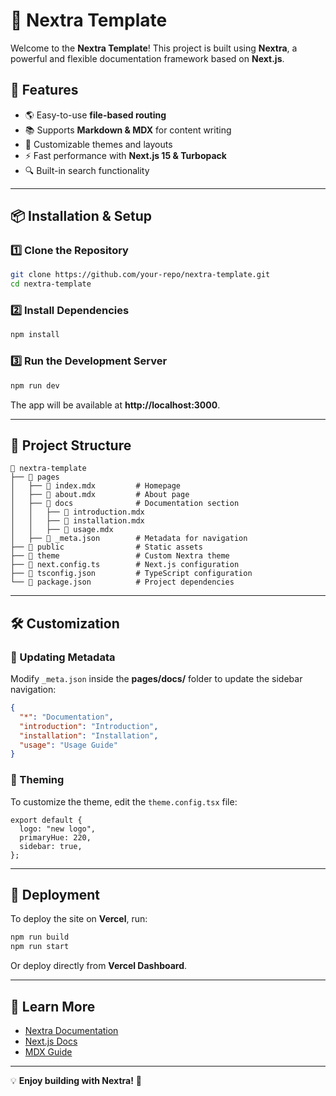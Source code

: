 # 🚀 Nextra Template

Welcome to the **Nextra Template**! This project is built using **Nextra**, a powerful and flexible documentation framework based on **Next.js**.

## 📌 Features
- 🌎 Easy-to-use **file-based routing**
- 📚 Supports **Markdown & MDX** for content writing
- 🎨 Customizable themes and layouts
- ⚡ Fast performance with **Next.js 15 & Turbopack**
- 🔍 Built-in search functionality

---

## 📦 Installation & Setup

### 1️⃣ Clone the Repository
```bash
git clone https://github.com/your-repo/nextra-template.git
cd nextra-template
```

### 2️⃣ Install Dependencies
```bash
npm install
```

### 3️⃣ Run the Development Server
```bash
npm run dev
```
The app will be available at **http://localhost:3000**.

---

## 📂 Project Structure
```
📁 nextra-template
├── 📁 pages
│   ├── 📄 index.mdx         # Homepage
│   ├── 📄 about.mdx         # About page
│   ├── 📁 docs              # Documentation section
│   │   ├── 📄 introduction.mdx
│   │   ├── 📄 installation.mdx
│   │   ├── 📄 usage.mdx
│   ├── 📄 _meta.json        # Metadata for navigation
├── 📁 public                # Static assets
├── 📁 theme                 # Custom Nextra theme
├── 📄 next.config.ts        # Next.js configuration
├── 📄 tsconfig.json         # TypeScript configuration
└── 📄 package.json          # Project dependencies
```

---

## 🛠 Customization

### 🔧 Updating Metadata
Modify `_meta.json` inside the **pages/docs/** folder to update the sidebar navigation:
```json
{
  "*": "Documentation",
  "introduction": "Introduction",
  "installation": "Installation",
  "usage": "Usage Guide"
}
```

### 🎨 Theming
To customize the theme, edit the `theme.config.tsx` file:
```tsx
export default {
  logo: "new logo",
  primaryHue: 220,
  sidebar: true,
};
```

---

## 🚀 Deployment
To deploy the site on **Vercel**, run:
```bash
npm run build
npm run start
```
Or deploy directly from **Vercel Dashboard**.

---

## 📖 Learn More
- [Nextra Documentation](https://nextra.site/)
- [Next.js Docs](https://nextjs.org/docs)
- [MDX Guide](https://mdxjs.com/)

---

💡 **Enjoy building with Nextra!** 🚀

